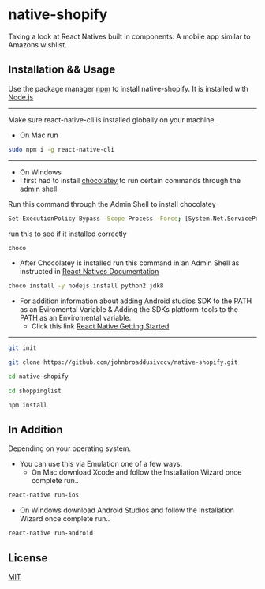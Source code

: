 # native-shopify
Taking a look at React Natives built in components. A mobile app similar to Amazons wishlist.

## Installation && Usage

Use the package manager [npm](https://www.npmjs.com/get-npm) to install native-shopify. It is installed with [Node.js](https://nodejs.org/en/)
- - - -
Make sure react-native-cli is installed globally on your machine.
* On Mac run
```bash
sudo npm i -g react-native-cli
```
- - - -
* On Windows
* I first had to install [chocolatey](https://chocolatey.org/) to run certain commands through the admin shell.

      
Run this command through the Admin Shell to install chocolatey
  
 ```bash
Set-ExecutionPolicy Bypass -Scope Process -Force; [System.Net.ServicePointManager]::SecurityProtocol = [System.Net.ServicePointManager]::SecurityProtocol -bor 3072; iex ((New-Object System.Net.WebClient).DownloadString('https://chocolatey.org/install.ps1'))
```

run this to see if it installed correctly

```bash
choco
```

  * After Chocolatey is installed run this command in an Admin Shell as instructed in [React Natives Documentation](https://facebook.github.io/react-native/docs/getting-started)
```bash
choco install -y nodejs.install python2 jdk8
```
  * For addition information about adding Android studios SDK to the PATH as an Eviromental Variable & Adding the SDKs platform-tools to the PATH as an Enviromental variable.
    * Click this link [React Native Getting Started](https://facebook.github.io/react-native/docs/getting-started)
- - - -
```bash
git init
```
```bash
git clone https://github.com/johnbroaddusivccv/native-shopify.git
```
```bash
cd native-shopify
```
```bash
cd shoppinglist
```
```bash
npm install
```

## In Addition
Depending on your operating system. 
* You can use this via Emulation one of a few ways.
  * On Mac download Xcode and follow the Installation Wizard once complete run..
```bash
react-native run-ios
```
  * On Windows download Android Studios and follow the Installation Wizard once complete run..
```bash
react-native run-android
```

## License
[MIT](https://choosealicense.com/licenses/mit/)
